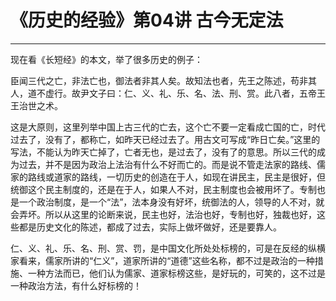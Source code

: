 # 《历史的经验》第04讲 古今无定法

------

现在看《长短经》的本文，举了很多历史的例子：

臣闻三代之亡，非法亡也，御法者非其人矣。故知法也者，先王之陈述，苟非其人，道不虚行。故尹文子曰：仁、义、礼、乐、名、法、刑、赏。此八者，五帝王王治世之术。

这是大原则，这里列举中国上古三代的亡去，这个亡不要一定看成亡国的亡，时代过去了，没有了，都称亡，如昨天已经过去了。用古文可写成“昨日亡矣。”这里的写法，不能认为昨天亡掉了，亡者无也，是过去了，没有了的意思。所以三代的成为过去，并不是因为政治上法治有什么不好而亡的。而是说不管走法家的路线、儒家的路线或道家的路线，一切历史的创造在于人，如现在讲民主，民主是很好，但统御这个民主制度的，还是在于人，如果人不对，民主制度也会被用坏了。专制也是一个政治制度，是一个“法”，法本身没有好坏，统御法的人，领导的人不对，就会弄坏。所以从这里的论断来说，民主也好，法治也好，专制也好，独裁也好，这些都是历史文化的陈述，都成了过去，实际上做坏做好，还是要靠人。

仁、义、礼、乐、名、刑、赏、罚，是中国文化所处处标榜的，可是在反经的纵横家看来，儒家所讲的“仁义”，道家所讲的“道德”这些名称，都不过是政治的一种措施、一种方法而已，他们认为儒家、道家标榜这些，是好玩的，可笑的，这不过是一种政治方法，有什么好标榜的！
